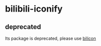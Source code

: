# bilibili-iconify

## deprecated

Its package is deprecated, please use [bilicon](http://github.com/gweesin/bilicon)
